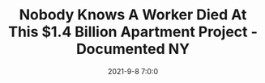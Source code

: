 ---
"title": "Nobody Knows A Worker Died At This $1.4 Billion Apartment Project - Documented NY"
"date": "2021-9-8 7:0:0"
"feed_name": "GOOGLENEWSCONSTRUCTION"
"feed_website": "https://news.google.com/search?q=construction%2Bincident&hl=en-US&gl=US&ceid=US:en"
"feed_rss": "https://news.google.com/rss/search?q=construction%2Bincident&hl=en-US&gl=US&ceid=US:en"
"link": "https://documentedny.com/2021/09/08/nobody-knows-a-construction-worker-died-at-this-1-4-billion-apartment-project/"
"file": "_posts/2021-1-1-b1660b27ecf00a49e4ea4f29f30035c81a180a93.md"
"accident": "1"
"drilling": "0"
---
